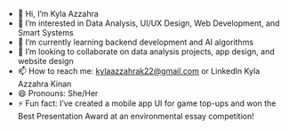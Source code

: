 - 👋 Hi, I’m Kyla Azzahra
- 👀 I’m interested in Data Analysis, UI/UX Design, Web Development, and Smart Systems
- 🌱 I’m currently learning backend development and AI algorithms
- 💞️ I’m looking to collaborate on data analysis projects, app design, and website design
- 📫 How to reach me: kylaazzahrak22@gmail.com or LinkedIn Kyla Azzahra Kinan
- 😄 Pronouns: She/Her
- ⚡ Fun fact: I’ve created a mobile app UI for game top-ups and won the Best Presentation Award at an environmental essay competition!
